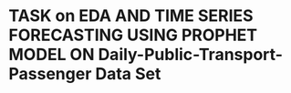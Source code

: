 # TASK on EDA AND TIME SERIES FORECASTING USING PROPHET MODEL ON Daily-Public-Transport-Passenger Data Set

